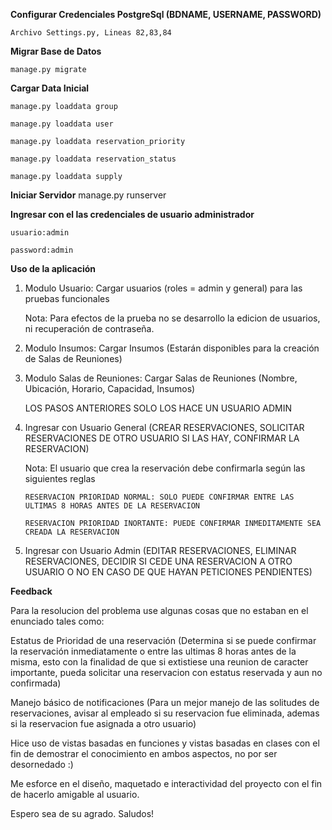 **Configurar Credenciales PostgreSql (BDNAME, USERNAME, PASSWORD)**

 	Archivo Settings.py, Lineas 82,83,84

**Migrar Base de Datos**

 	manage.py migrate

**Cargar Data Inicial**

 	manage.py loaddata group
	
	manage.py loaddata user
	
 	manage.py loaddata reservation_priority
	
 	manage.py loaddata reservation_status
	
 	manage.py loaddata supply

**Iniciar Servidor**
 	manage.py runserver

**Ingresar con el las credenciales de usuario administrador**

 	usuario:admin
	
 	password:admin

**Uso de la aplicación** 
 
 1. Modulo Usuario: Cargar usuarios (roles = admin y general) para las pruebas funcionales
 
	Nota: Para efectos de la prueba no se desarrollo la edicion de usuarios, ni recuperación de contraseña.

 2. Modulo Insumos: Cargar Insumos (Estarán disponibles para la creación de Salas de Reuniones)
 
 3. Modulo Salas de Reuniones: Cargar Salas de Reuniones (Nombre, Ubicación, Horario, Capacidad, Insumos)

	LOS PASOS ANTERIORES SOLO LOS HACE UN USUARIO ADMIN

 4. Ingresar con Usuario General (CREAR RESERVACIONES, SOLICITAR RESERVACIONES DE OTRO USUARIO SI LAS HAY, CONFIRMAR LA RESERVACION)
 
	Nota: El usuario que crea la reservación debe confirmarla según las siguientes reglas
	
		RESERVACION PRIORIDAD NORMAL: SOLO PUEDE CONFIRMAR ENTRE LAS ULTIMAS 8 HORAS ANTES DE LA RESERVACION
		
		RESERVACION PRIORIDAD INORTANTE: PUEDE CONFIRMAR INMEDITAMENTE SEA CREADA LA RESERVACION
 

 5. Ingresar con Usuario Admin (EDITAR RESERVACIONES, ELIMINAR RESERVACIONES, DECIDIR SI CEDE UNA RESERVACION A OTRO USUARIO O NO EN CASO DE QUE HAYAN PETICIONES PENDIENTES)

 
**Feedback**

 Para la resolucion del problema use algunas cosas que no estaban en el enunciado tales como:
 
 Estatus de Prioridad de una reservación (Determina si se puede confirmar la reservación inmediatamente o entre las ultimas 8 horas antes de la misma, esto con la finalidad de que si extistiese una reunion de caracter importante, pueda solicitar una reservacion con estatus reservada y aun no confirmada)
	
 Manejo básico de notificaciones (Para un mejor manejo de las solitudes de reservaciones, avisar al empleado si su reservacion fue eliminada, ademas si la reservacion fue asignada a otro usuario)
 
 Hice uso de vistas basadas en funciones y vistas basadas en clases con el fin de demostrar el conocimiento en ambos aspectos, no por ser desornedado :)
 
 Me esforce en el diseño, maquetado e interactividad del proyecto con el fin de hacerlo amigable al usuario.
 
 Espero sea de su agrado. Saludos!
